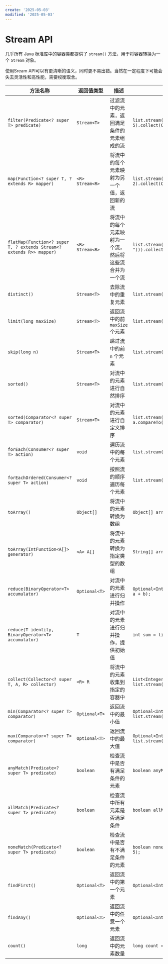 ```yaml
---
create: '2025-05-03'
modified: '2025-05-03'
---
```


# Stream API

几乎所有 Java 标准库中的容器类都提供了 `stream()` 方法，用于将容器转换为一个 `Stream` 对象。

使用Sream API可以有更清晰的语义，同时更不易出错。当然在一定程度下可能会失去灵活性和高性能，需要权衡取舍。

| 方法名称                                                     | 返回值类型      | 描述                                                   | 使用示例                                                     |
| ------------------------------------------------------------ | --------------- | ------------------------------------------------------ | ------------------------------------------------------------ |
| `filter(Predicate<? super T> predicate)`                     | `Stream<T>`     | 过滤流中的元素，返回满足条件的元素组成的流             | `list.stream().filter(x -> x > 5).collect(Collectors.toList());` |
| `map(Function<? super T, ? extends R> mapper)`               | `<R> Stream<R>` | 将流中的每个元素映射为另一个值，返回新的流             | `list.stream().map(x -> x * 2).collect(Collectors.toList());` |
| `flatMap(Function<? super T, ? extends Stream<? extends R>> mapper)` | `<R> Stream<R>` | 将流中的每个元素映射为一个流，然后将这些流合并为一个流 | `list.stream().flatMap(x -> Arrays.stream(x.split(" "))).collect(Collectors.toList());` |
| `distinct()`                                                 | `Stream<T>`     | 去除流中的重复元素                                     | `list.stream().distinct().collect(Collectors.toList());`     |
| `limit(long maxSize)`                                        | `Stream<T>`     | 返回流中的前 `maxSize` 个元素                          | `list.stream().limit(3).collect(Collectors.toList());`       |
| `skip(long n)`                                               | `Stream<T>`     | 跳过流中的前 `n` 个元素                                | `list.stream().skip(2).collect(Collectors.toList());`        |
| `sorted()`                                                   | `Stream<T>`     | 对流中的元素进行自然排序                               | `list.stream().sorted().collect(Collectors.toList());`       |
| `sorted(Comparator<? super T> comparator)`                   | `Stream<T>`     | 对流中的元素进行自定义排序                             | `list.stream().sorted((a, b) -> a.compareTo(b)).collect(Collectors.toList());` |
| `forEach(Consumer<? super T> action)`                        | `void`          | 遍历流中的每个元素                                     | `list.stream().forEach(System.out::println);`                |
| `forEachOrdered(Consumer<? super T> action)`                 | `void`          | 按照流的顺序遍历每个元素                               | `list.stream().forEachOrdered(System.out::println);`         |
| `toArray()`                                                  | `Object[]`      | 将流中的元素转换为数组                                 | `Object[] array = list.stream().toArray();`                  |
| `toArray(IntFunction<A[]> generator)`                        | `<A> A[]`       | 将流中的元素转换为指定类型的数组                       | `String[] array = list.stream().toArray(String[]::new);`     |
| `reduce(BinaryOperator<T> accumulator)`                      | `Optional<T>`   | 对流中的元素进行归并操作                               | `Optional<Integer> sum = list.stream().reduce((a, b) -> a + b);` |
| `reduce(T identity, BinaryOperator<T> accumulator)`          | `T`             | 对流中的元素进行归并操作，提供初始值                   | `int sum = list.stream().reduce(0, (a, b) -> a + b);`        |
| `collect(Collector<? super T, A, R> collector)`              | `<R> R`         | 将流中的元素收集到指定的容器中                         | `List<Integer> result = list.stream().collect(Collectors.toList());` |
| `min(Comparator<? super T> comparator)`                      | `Optional<T>`   | 返回流中的最小值                                       | `Optional<Integer> min = list.stream().min(Integer::compare);` |
| `max(Comparator<? super T> comparator)`                      | `Optional<T>`   | 返回流中的最大值                                       | `Optional<Integer> max = list.stream().max(Integer::compare);` |
| `anyMatch(Predicate<? super T> predicate)`                   | `boolean`       | 检查流中是否有满足条件的元素                           | `boolean anyMatch = list.stream().anyMatch(x -> x > 5);`     |
| `allMatch(Predicate<? super T> predicate)`                   | `boolean`       | 检查流中所有元素是否满足条件                           | `boolean allMatch = list.stream().allMatch(x -> x > 5);`     |
| `noneMatch(Predicate<? super T> predicate)`                  | `boolean`       | 检查流中是否有不满足条件的元素                         | `boolean noneMatch = list.stream().noneMatch(x -> x > 5);`   |
| `findFirst()`                                                | `Optional<T>`   | 返回流中的第一个元素                                   | `Optional<Integer> first = list.stream().findFirst();`       |
| `findAny()`                                                  | `Optional<T>`   | 返回流中的任意一个元素                                 | `Optional<Integer> any = list.stream().findAny();`           |
| `count()`                                                    | `long`          | 返回流中的元素数量                                     | `long count = list.stream().count();`                        |